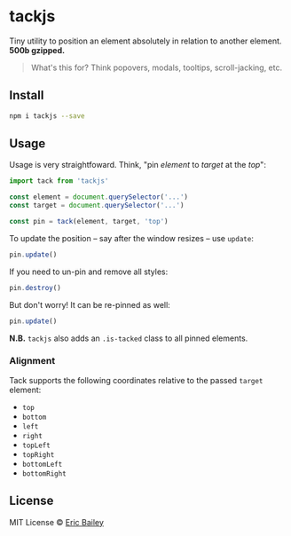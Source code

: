 # tackjs
Tiny utility to position an element absolutely in relation to another element. **500b gzipped.**

> What's this for? Think popovers, modals, tooltips, scroll-jacking, etc.

## Install
```bash
npm i tackjs --save
```

## Usage
Usage is very straightfoward. Think, "pin *element* to *target* at the *top*":
```javascript
import tack from 'tackjs'

const element = document.querySelector('...')
const target = document.querySelector('...')

const pin = tack(element, target, 'top')
```

To update the position – say after the window resizes – use `update`:
```javascript
pin.update()
```

If you need to un-pin and remove all styles:
```javascript
pin.destroy()
```

But don't worry! It can be re-pinned as well:
```javascript
pin.update()
```

**N.B.** `tackjs` also adds an `.is-tacked` class to all pinned elements.

### Alignment
Tack supports the following coordinates relative to the passed `target` element:
- `top`
- `bottom`
- `left`
- `right`
- `topLeft`
- `topRight`
- `bottomLeft`
- `bottomRight`

## License
MIT License © [Eric Bailey](https://estrattonbailey.com)
